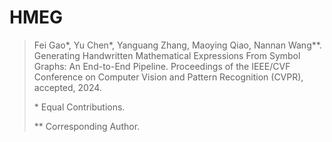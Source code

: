 # HMEG

> Fei Gao\*, Yu Chen\*, Yanguang Zhang, Maoying Qiao, Nannan Wang\*\*. Generating Handwritten Mathematical Expressions From Symbol Graphs: An End-to-End Pipeline. Proceedings of the IEEE/CVF Conference on Computer Vision and Pattern Recognition (CVPR), accepted, 2024.
> 
> \* Equal Contributions.
> 
> \*\* Corresponding Author.
